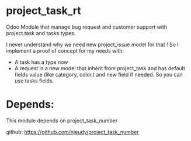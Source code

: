 project_task_rt
===============
Odoo Module that manage bug request and customer support with project.task and tasks types.

I never understand why we need new project_issue model for that ! 
So I implement a proof of concept for my needs with:

- A task has a type now
- A request is a new model that inhérit from project_task and has default fields value (like category, color,) and new field if needed. So you can use tasks fields.

Depends:
========

This module depends on project_task_number

github: https://github.com/njeudy/project_task_number

